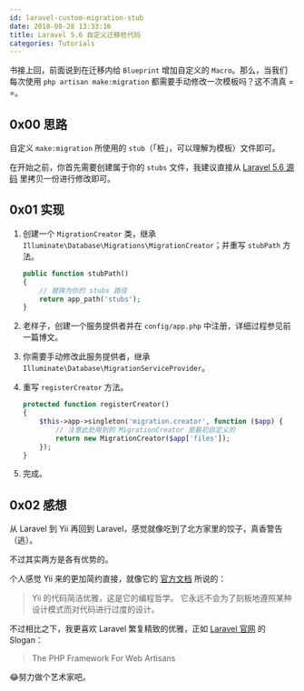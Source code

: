 ```yaml
---
id: laravel-custom-migration-stub
date: 2018-08-28 13:33:16
title: Laravel 5.6 自定义迁移桩代码
categories: Tutorials
---
```


书接上回，前面说到在迁移内给 `Blueprint` 增加自定义的 `Macro`。那么，当我们每次使用 `php artisan make:migration` 都需要手动修改一次模板吗？这不清真 = =。

## 0x00 思路

自定义 `make:migration` 所使用的 `stub`（「桩」，可以理解为模板）文件即可。

在开始之前，你首先需要创建属于你的 `stubs` 文件，我建议直接从 [Laravel 5.6 源码](https://github.com/laravel/framework/tree/5.6/src/Illuminate/Database/Migrations/stubs) 里拷贝一份进行修改即可。

## 0x01 实现

1. 创建一个 `MigrationCreator` 类，继承 `Illuminate\Database\Migrations\MigrationCreator`；并重写 `stubPath` 方法。

    ```php
    public function stubPath()
    {
        // 替换为你的 stubs 路径
        return app_path('stubs');
    }
    ```

2. 老样子，创建一个服务提供者并在 `config/app.php` 中注册，详细过程参见前一篇博文。

3. 你需要手动修改此服务提供者，继承 `Illuminate\Database\MigrationServiceProvider`。

4. 重写 `registerCreator` 方法。

    ```php
    protected function registerCreator()
    {
        $this->app->singleton('migration.creator', function ($app) {
            // 注意此处用到的 MigrationCreator 是最初自定义的
            return new MigrationCreator($app['files']);
        });
    }
    ```

5. 完成。

## 0x02 感想

从 Laravel 到 Yii 再回到 Laravel，感觉就像吃到了北方家里的饺子，真香警告（逃）。

不过其实两方是各有优势的。

个人感觉 Yii 来的更加简约直接，就像它的 [官方文档](https://www.yiiframework.com/doc/guide/2.0/zh-cn/intro-yii) 所说的：

> Yii 的代码简洁优雅，这是它的编程哲学。 它永远不会为了刻板地遵照某种设计模式而对代码进行过度的设计。

不过相比之下，我更喜欢 Laravel 繁复精致的优雅，正如 [Laravel 官网](https://laravel.com/) 的 Slogan：

> The PHP Framework For Web Artisans

😂努力做个艺术家吧。